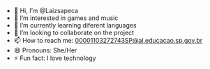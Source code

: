 - 👋 Hi, I’m @Laizsapeca
- 👀 I’m interested in games and music
- 🌱 I’m currently learning diferent languages
- 💞️ I’m looking to collaborate on the project
- 📫 How to reach me: 00001103272743SP@al.educacao.sp.gov.br
- 😄 Pronouns: She/Her
- ⚡ Fun fact: I love technology

<!---
Laizsapeca/Laizsapeca is a ✨ special ✨ repository because its `README.md` (this file) appears on your GitHub profile.
You can click the Preview link to take a look at your changes.
--->
